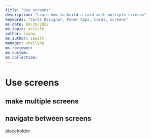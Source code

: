 ```yaml
---
title: "Use screens"
description: "Learn how to build a card with multiple screens"
keywords: "Cards Designer, Power Apps, Cards, screens"
ms.date: 09/20/2022
ms.topic: article
author: iaanw
ms.author: iawilt
manager: shellyha
ms.reviewer: 
ms.custom: 
ms.collection: 
---
```


# Use screens

## make multiple screens

## navigate between screens

placeholder
